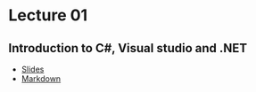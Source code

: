 # Lecture 01
## Introduction to C#, Visual studio and .NET
* [Slides](https://gitpitch.com/orlicekm/CsharpCourse/master?p=Introduction)  
* [Markdown](/Introduction/PITCHME.md)